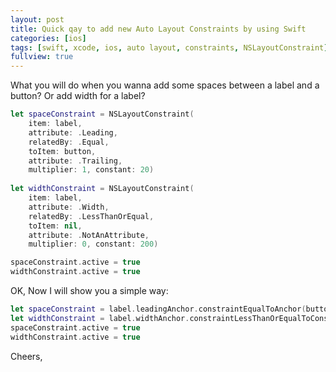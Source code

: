 ```yaml
---
layout: post
title: Quick qay to add new Auto Layout Constraints by using Swift
categories: [ios]
tags: [swift, xcode, ios, auto layout, constraints, NSLayoutConstraint]
fullview: true
---
```



What you will do when you wanna add some spaces between a label and a button? Or add width for a label?

```swift
let spaceConstraint = NSLayoutConstraint(
    item: label,
    attribute: .Leading,
    relatedBy: .Equal,
    toItem: button,
    attribute: .Trailing,
    multiplier: 1, constant: 20)
    
let widthConstraint = NSLayoutConstraint(
    item: label,
    attribute: .Width,
    relatedBy: .LessThanOrEqual,
    toItem: nil,
    attribute: .NotAnAttribute,
    multiplier: 0, constant: 200)

spaceConstraint.active = true
widthConstraint.active = true
```

OK, Now I will show you a simple way:

```swift
let spaceConstraint = label.leadingAnchor.constraintEqualToAnchor(button.trailingAnchor, constant: 20)
let widthConstraint = label.widthAnchor.constraintLessThanOrEqualToConstant(200)
spaceConstraint.active = true
widthConstraint.active = true
```

Cheers, 

    

